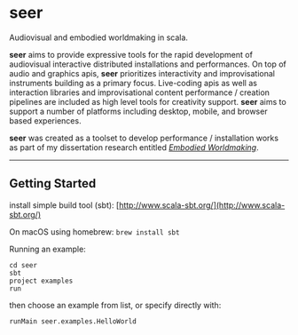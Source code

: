 seer
========

Audiovisual and embodied worldmaking in scala.

**seer** aims to provide expressive tools for the rapid development of audiovisual interactive distributed installations and performances. On top of audio and graphics apis, **seer** prioritizes interactivity and improvisational instruments building as a primary focus. Live-coding apis as well as interaction libraries and improvisational content performance / creation pipelines are included as high level tools for creativity support. **seer** aims to support a number of platforms including desktop, mobile, and browser based experiences.

**seer** was created as a toolset to develop performance / installation works as part of my dissertation research entitled *[Embodied Worldmaking](https://escholarship.org/uc/item/66h114tg)*.

-------

## Getting Started

install simple build tool (sbt): [http://www.scala-sbt.org/](http://www.scala-sbt.org/)

On macOS using homebrew: `brew install sbt`

Running an example:
~~~~
cd seer
sbt
project examples
run
~~~~

then choose an example from list, or specify directly with:

~~~~
runMain seer.examples.HelloWorld
~~~~


